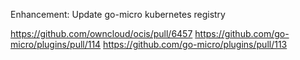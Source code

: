 Enhancement: Update go-micro kubernetes registry

https://github.com/owncloud/ocis/pull/6457
https://github.com/go-micro/plugins/pull/114
https://github.com/go-micro/plugins/pull/113
